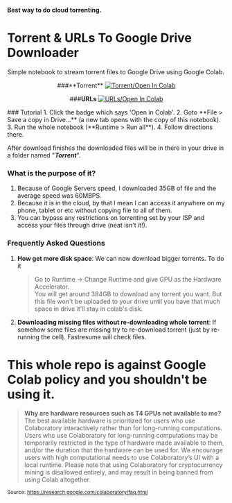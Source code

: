**Best way to do cloud torrenting.**

# Torrent & URLs To Google Drive Downloader
Simple notebook to stream torrent files to Google Drive using Google Colab.

<center>
###**Torrent**
<a href="https://colab.research.google.com/github/JeelPatel231/Torrent2GDrive/blob/master/Torrent_To_Google_Drive_Downloader.ipynb" target="_parent"><img src="http://icons.iconarchive.com/icons/shaunkleyn/phlat-blue-folders/128/Torrents-icon.png" alt="Torrent/Open In Colab"/></a>

###**URLs**
<a href="https://colab.research.google.com/github/JeelPatel231/Torrent2GDrive/blob/master/GDrive_Streaming.ipynb" target="_parent"><img src="http://icons.iconarchive.com/icons/dtafalonso/android-lollipop/128/Downloads-icon.png" alt="URLs/Open In Colab"/></a>

</center>
### Tutorial
1. Click the badge which says 'Open in Colab'.
2. Goto **File > Save a copy in Drive...** (a new tab opens with the copy of this notebook).
3. Run the whole notebook (**Runtime > Run all**).
4. Follow directions there.

After download finishes the downloaded files will be in there in your drive in a folder named "***Torrent***".

### What is the purpose of it?
1. Because of Google Servers speed, I downloaded 35GB of file and the average speed was 60MBPS.
2. Because it is in the cloud, by that I mean I can access it anywhere on my phone, tablet or etc without copying file to all of them.
3. You can bypass any restrictions on torrenting set by your ISP and access your files through drive (neat isn't it!).

### Frequently Asked Questions
1. **How get more disk space**: We can now download bigger torrents. To do it

	> Go to Runtime -> Change Runtime and give GPU as the Hardware Accelerator.  
You will get around 384GB to download any torrent you want.
But this file won't be uploaded to your drive until you have that much space in drive it'll stay in colab's disk.

2. **Downloading missing files without re-downloading whole torrent**: If somehow some files are missing try to re-download torrent (just by re-running the cell). Fastresume will check files.






# This whole repo is against Google Colab policy and you shouldn't be using it.
> **Why are hardware resources such as T4 GPUs not available to me?**
The best available hardware is prioritized for users who use Colaboratory interactively rather than for long-running computations. Users who use Colaboratory for long-running computations may be temporarily restricted in the type of hardware made available to them, and/or the duration that the hardware can be used for. We encourage users with high computational needs to use Colaboratory’s UI with a local runtime.
Please note that using Colaboratory for cryptocurrency mining is disallowed entirely, and may result in being banned from using Colab altogether.

<sub>Source: https://research.google.com/colaboratory/faq.html</sub>

